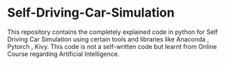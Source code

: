 # Self-Driving-Car-Simulation
This repository contains the completely explained code in python for Self Driving Car Simulation using certain tools and libraries like Anaconda , Pytorch , Kivy. This code is not a self-written code but learnt from Online Course regarding Artificial Intelligence.

